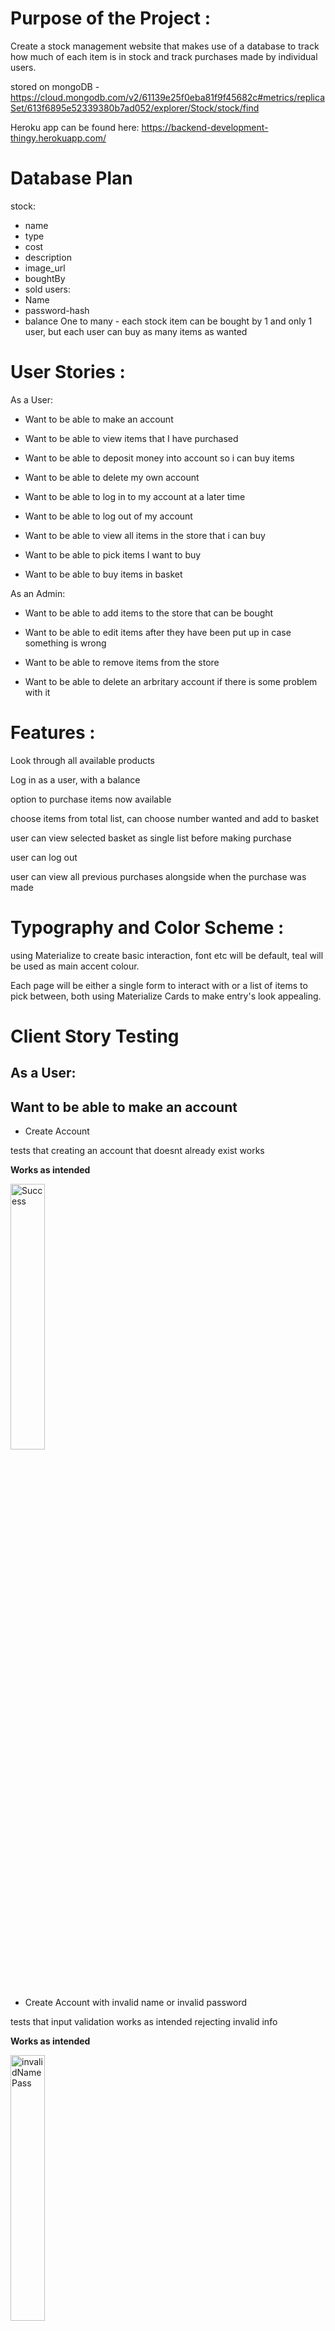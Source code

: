 # Purpose of the Project :

Create a stock management website that makes use of a database to track how much of each item is in stock and track purchases made by individual users.

stored on mongoDB - https://cloud.mongodb.com/v2/61139e25f0eba81f9f45682c#metrics/replicaSet/613f6895e52339380b7ad052/explorer/Stock/stock/find

Heroku app can be found here: https://backend-development-thingy.herokuapp.com/

# Database Plan

stock:
-   name
-   type
-   cost
-   description
-   image_url
-   boughtBy
-   sold
users:
-   Name
-   password-hash
-   balance
One to many - each stock item can be bought by 1 and only 1 user, but each user can buy as many items as wanted


# User Stories :

As a User:

- Want to be able to make an account

- Want to be able to view items that I have purchased

- Want to be able to deposit money into account so i can buy items

- Want to be able to delete my own account

- Want to be able to log in to my account at a later time

- Want to be able to log out of my account

- Want to be able to view all items in the store that i can buy

- Want to be able to pick items I want to buy

- Want to be able to buy items in basket


As an Admin:

- Want to be able to add items to the store that can be bought

- Want to be able to edit items after they have been put up in case something is wrong

- Want to be able to remove items from the store

- Want to be able to delete an arbritary account if there is some problem with it

# Features :

Look through all available products

Log in as a user, with a balance

option to purchase items now available

choose items from total list, can choose number wanted and add to basket

user can view selected basket as single list before making purchase

user can log out

user can view all previous purchases alongside when the purchase was made


# Typography and Color Scheme :

using Materialize to create basic interaction, font etc will be default, teal will be used as main accent colour.

Each page will be either a single form to interact with or a list of items to pick between, both using Materialize Cards to make entry's look appealing.



# Client Story Testing
## As a User:

## Want to be able to make an account

- Create Account 

tests that creating an account that doesnt already exist works

<b>Works as intended</b> 

<img src="testing/register/success.gif" width=33% height=33% alt="Success">

- Create Account with invalid name or invalid password 

tests that input validation works as intended rejecting invalid info

<b>Works as intended</b> 

<img src="testing/register/invalidNamePass.gif" width=33% height=33% alt="invalidNamePass">


- Create Account that already exists

tests that you can't create an account that matches another's username exactly

<b>Works as intended</b> 

<img src="testing/register/alreadyExists.gif" width=33% height=33% alt="already exists">

## Want to be able to view items that I have purchased

- Click button with no items

Makes sure item view works when you have not yet bought an item

<b>Works as intended</b> 

<img src="testing/viewItems/0Bought.gif" width=33% height=33% alt="none bought">

- Click button with 1 item

tests that if you have one item, the list shows correctly

<b>Works as intended</b> 

<img src="testing/viewItems/1Bought.gif" width=33% height=33% alt="one bought">

- Click button with lots of items

tests that if you have multiple items, the list shows correctly

<b>Works as intended</b> 

<img src="testing/viewItems/nBought.gif" width=33% height=33% alt="multiple bought">

## Want to be able to deposit money into account so i can buy items

- Deposit 1

Tests that you can input a deposit value and have it work

<b>Works as intended</b> 

<img src="testing/deposit/deposit1.gif" width=33% height=33% alt="Deposit 1">

- Deposit X

Tests that you can input a deposit with a decimal value

<b>Works as intended</b> 

<img src="testing/deposit/depositX.gif" width=33% height=33% alt="deposit with decimal value">

- Deposit a floating point

Tests that you cant input a value thats precise to more than £0.01

<b>Works as intended</b> 

<img src="testing/deposit/depositPi.gif" width=33% height=33% alt="deposit lots of bits">

- Deposit -1

Tests that you cant deposit a negative value 

<b>Works as intended</b> 

<img src="testing/deposit/depositMinus1.gif" width=33% height=33% alt="deposit negative value">


## Want to be able to delete my own account

- Delete account

Tests that you can delete your account

<b>Works as intended</b> 

<img src="testing/delete/delete.gif" width=33% height=33% alt="delete account">


## Want to be able to log in to my account at a later time

- Log in with correct Password

Tests that with valid user info you can log in

<b>Works as intended</b> 

<img src="testing/login/correctCredentials.gif" width=33% height=33% alt="correct login">

- log in with correct username but incorrect password

Tests that if you misstype your username then it doesnt log in

<b>Works as intended</b> 

<img src="testing/login/incorrectName.gif" width=33% height=33% alt="incorrect name">

- log in with correct password but incorrect username

Tests that if you misstype your password then it doesnt log in

<b>Works as intended</b> 

<img src="testing/login/incorrectPassword.gif" width=33% height=33% alt="incorrect password">

- log in with correct password for someones account but invalid name 

Tests that if you type a valid password to a different account it doesnt magically log into theirs

<b>Works as intended</b> 

<img src="testing/login/validPassword.gif" width=33% height=33% alt="valid pass">

## Want to be able to log out of my account

- Logout

Tests that logging out logs out

<b>Works as intended</b> 

<img src="testing/logout/logout.gif" width=33% height=33% alt="logout">

## Want to be able to view all items in the store that i can buy

- View Store, show things are locked off

Just checks that store view works

<b>Works as intended</b> 

<img src="testing/storeView/storeView.gif" width=33% height=33% alt="store view">

## Want to be able to pick items I want to buy

- Put item in shopping basket

Test that when you add an item to basket, it is no longer selectable and is marked as in basket

<b>Works as intended</b> 


<img src="testing/basket/addToBasket.gif" width=33% height=33% alt="add to basket]">

- Remove item from basket

Tests that you can click an item in basket to remove it again

<b>Works as intended</b> 

<img src="testing/basket/removeFromBasket.gif" width=33% height=33% alt="remove from basket">

- Remove item from basket in basket view

Test that from within basket view you can correctly interact with items in the basket

<b>Works as intended</b> 

<img src="testing/basket/basketPageFunctioning.gif" width=33% height=33% alt="basket page can work">

## Want to be able to buy items in basket

- Buy items in basket

Test that you can buy items if your balance is high enough

<b>Works as intended</b> 

<img src="testing/basket/buyItems.gif" width=33% height=33% alt="buy items">

- Fail to afford items in basket

Test that when your balance isnt high enough to afford all items in basket, you cant buy

<b>Works as intended</b> 

<img src="testing/basket/cantAfford.gif" width=33% height=33% alt="cant afford items">



## As an Admin:

## Want to be able to add items to the store that can be bought

- Add item

Test that you can add an item with arbritary values

<b>Works as intended</b> 

<img src="testing/stock/add.gif" width=33% height=33% alt="add">

- Add item that matches description of other item

Test that you can add an item that perfectly matches another without having an error

<b>Works as intended</b> 

<img src="testing/stock/perfectMatching.gif" width=33% height=33% alt="add matching">

## Want to be able to edit items after they have been put up in case something is wrong

- Edit item 

Test that you can edit an item and have its changes save

<b>Works as intended</b> 

<img src="testing/stock/edit.gif" width=33% height=33% alt="edit">

- Edit item to invalid value

Test that you cant edit an item to an invalid value 

<b>Works as intended</b> 

<img src="testing/stock/invalidValueEdit.gif" width=33% height=33% alt="invalid value isnt accepted">

- Remove purchaser

Test that when you remove the purchaser from an item, it is no longer marked as bought and is purchasable again

<b>Works as intended</b> 

<img src="testing/stock/removeOwner.gif" width=33% height=33% alt="remove owner">

- Add purchaser

Test that you can add a purchaser and it locks off from buying it

<b>Works as intended</b> 

<img src="testing/stock/addOwner.gif" width=33% height=33% alt="add owner">

## Want to be able to remove items from the store

- Remove item

Test that you can delete an item from stock and have it removed entirely

<b>Works as intended</b> 

<img src="testing/stock/deleteStock.gif" width=33% height=33% alt="delete">


## Formatting/Lighthouse tests

app.py follows PEP 8 style guide, tested using http://pep8online.com/ - returning "All right"

### not logged in

Page | Desktop: | Performance | Accessibility | Best Practices | Mobile: | Performance | Accessibility | Best Practices 
--- | --- | --- | --- | --- |--- |--- |--- |--- |
Store |  | 100 | 94 | 100 |  | 98 | 94 | 100 | 
Login |  | 100 | 96 | 100 |  | 98 | 96 | 100 | 
Register |  | 100 | 96 | 100 |  | 97 | 96 | 100 |

### logged in

Page | Desktop: | Performance | Accessibility | Best Practices | Mobile: | Performance | Accessibility | Best Practices 
--- | --- | --- | --- | --- |--- |--- |--- |--- |
Store |  | 100 | 94 | 100 |  | 97 | 94 | 100 | 
Profile |  | 100 | 94 | 100 |  | 98 | 94 | 100 | 
Basket (empty) |  | 100 | 93 | 100 |  | 98 | 93 | 100 | 
Basket (3 items) |  | 100 | 95 | 100 |  | 97 | 95 | 100 | 



# Deployment

This website is hosted on heroku and the database is stored in mongoDB. An account on both of these services is required to deploy your own version.

- Fork the project so you have your own version

## mongoDB steps

- Create a new cluster for your database, selecting provider/Region/tier as you want and give the DB a name

- Add 2 new Collections in the database, one names "users" and one named "stock" (or modify code as appropriate)

- Press the Databases button on the left of the site

- click the "Connect button" on your cluster and select "connect your application"

- select Database access and create a new root user with a password you decide on

- select python as your driver and copy the uri provided on this page for later use, modifying it to have the root password you specified above.

## Heroku steps

- Press the New Button at the top right of the Heroku dashboard

- Press "Create new app"

- Give the app a unique app name and a good region and create app

- On the page that opens, select Github in the "Deployment method" section

- Select your repo

- Go to Settings tab at the top of the page

- Go to the Config Vars section and press "Reveal Config Vars"

- Add a var for IP, MONGO_DBNAME, MONGO_URI, PORT and SECRET_KEY (URI selected from above, DBNAME as you named it, etc)


## My Upload

Heroku app can be found here: https://backend-development-thingy.herokuapp.com/
